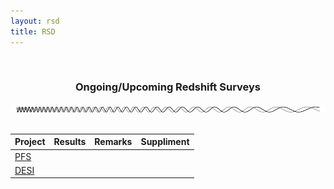 ```yaml
---
layout: rsd 
title: RSD
---
```

<style>
#sidebar ul li .collapse{
display:block;
}
#sidebar ul li .observations{
color:#000;
}
#sidebar ul li .collapse .ongoing{
color:#ff5c33;
}
</style>

<div class="container top-banner border bg-light">
  <br/>
  <h3 align="center">Ongoing/Upcoming Redshift Surveys</h3>
  <div align="center"><a target="_blank" href="index.html">
    <img width="100%" height="10px" src="/astro/srcs/header_wave.png"></a>
  </div>
</div><br/>

<table class="table table-bordered  table-hover">
  <thead>
    <tr>
      <th>Project</th>
      <th>Results</th>
      <th>Remarks</th>
      <th>Suppliment</th>
    </tr>
  </thead>
  <tbody>
    <tr>
      <td><a target="_blank" href="http://pfs.ipmu.jp/index.html">PFS</a></td>
      <td></td>
      <td></td>
      <td></td>
    </tr>
    <tr>
      <td><a target="_blank" href="http://desi.lbl.gov/">DESI</a></td>
      <td></td>
      <td></td>
      <td></td>
    </tr>
  </tbody>
</table>
